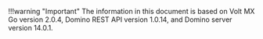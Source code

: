 !!!warning "Important"
    The information in this document is based on Volt MX Go version 2.0.4, Domino REST API version 1.0.14, and Domino server version 14.0.1.
